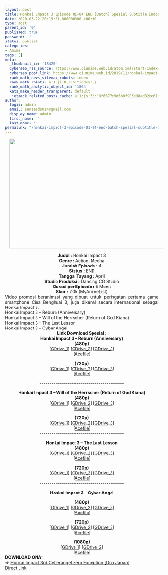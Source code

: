 ```yaml
---
layout: post
title: Honkai Impact 3 Episode 01-04 END [Batch] Spesial Subtitle Indonesia
date: 2020-03-22 20:19:21.000000000 +00:00
type: post
parent_id: '0'
published: true
password: ''
status: publish
categories:
- Anime
tags: []
meta:
  _thumbnail_id: '18420'
  cyberseo_rss_source: https://www.ciunime.web.id/atom.xml?start-index=1801&max-results=150
  cyberseo_post_link: https://www.ciunime.web.id/2019/11/honkai-impact-3-episode-01-04-end-batch.html
  rank_math_news_sitemap_robots: index
  rank_math_robots: a:1:{i:0;s:5:"index";}
  rank_math_analytic_object_id: '1864'
  kata_make_header_transparent: default
  _jetpack_related_posts_cache: a:1:{s:32:"8f6677c9d6b0f903e98ad32ec61f8deb";a:2:{s:7:"expires";i:1645025546;s:7:"payload";a:0:{}}}
author:
  login: admin
  email: senseads014@gmail.com
  display_name: admin
  first_name: ''
  last_name: ''
permalink: "/honkai-impact-3-episode-01-04-end-batch-spesial-subtitle-indonesia/"
---
```

<div class="separator" style="clear: both; text-align: center;"><a href="https://1.bp.blogspot.com/-6xK8wv_tLJw/XdDGA-GQmoI/AAAAAAAAdn0/a4R5gNEvZY8LEjcxRzk1XwB15wnBietGgCLcBGAsYHQ/s1600/Honkai%2BImpact%2B3.jpg" imageanchor="1" style="margin-left: 1em; margin-right: 1em;"><img border="0" data-original-height="720" data-original-width="1280" height="360" src="{{ site.baseurl }}/assets/2020/03/Honkai%2BImpact%2B3.jpg" width="640" /></a></div>
<p>
<div style="text-align: center;"><b>Judul :</b>&nbsp;Honkai Impact 3</div>
<div style="text-align: center;"><b>Genre :</b>&nbsp;<b></b>Action, Mecha</div>
<div style="text-align: center;"><b>Jumlah Episode :</b>&nbsp;4<br /><b>Status :&nbsp;</b>END<br /><b>Tanggal Tayang :</b>&nbsp;April<br /><b>Studio Produksi :</b>&nbsp;<b></b>Dancing CG Studio<br /><b>Durasi per Episode :</b>&nbsp;5 Menit</div>
<div style="text-align: center;"><b>Skor :</b>&nbsp;7.05 (MyAnimeList)</div>
<div style="text-align: center;"></div>
<div style="text-align: justify;">Video promosi beranimasi yang dibuat untuk peringatan pertama game smartphone Cina Benghuai 3, juga dikenal secara internasional sebagai Honkai Impact 3.<br />Honkai Impact 3 – Reburn (Anniversary)<br />Honkai Impact 3 – Will of the Herrscher (Return of God Kiana)<br />Honkai Impact 3 – The Last Lesson<br />Honkai Impact 3 – Cyber Angel</div>
<div style="text-align: justify;"></div>
<div style="text-align: justify;"></div>
<div style="text-align: center;"><b>Link Download Spesial&nbsp;:</b></div>
<div style="text-align: center;">
<div style="text-align: center;"><span style="text-align: justify;"><b>Honkai Impact 3 – Reburn (Anniversary)</b></span><br /><b>(</b><b>480p</b><b>)</b></div>
<div style="text-align: center;">[<a href="https://drive.google.com/uc?id=1gjiw-TarxZlEDJeAQYWvipIJVEgdLQG1" target="_blank" rel="noopener">GDrive_1</a>] [<a href="https://drive.google.com/uc?id=1hPnhvfNODOzSGCGxlfD9buGVKSBpyese" target="_blank" rel="noopener">GDrive_2</a>] [<a href="https://drive.google.com/uc?id=13iAGEUFBOjOlvL0nB7gHWWwCu8hW7v8q" target="_blank" rel="noopener">GDrive_3</a>]<br />[<a href="https://acefile.co/f/12126638/anixlife-honkai-impact-3-reburn-anniversary-480p-wibudesu-com-zip" target="_blank" rel="noopener">Acefile</a>]</p>
<div style="text-align: center;"><b>(</b><b>720p</b><b>)</b></div>
<div style="text-align: center;">[<a href="https://drive.google.com/uc?id=1ABIU2miRnTNlYNKkLmSQh_ID1W3CvuOL" target="_blank" rel="noopener">GDrive_1</a>] [<a href="https://drive.google.com/uc?id=1MnjdTD_TIs_8l_f9CNjvcT7wDc1xkPRb" target="_blank" rel="noopener">GDrive_2</a>] [<a href="https://drive.google.com/uc?id=1X5pGB6uye0UDTY0gCdiS4-1FZsXMvSDb" target="_blank" rel="noopener">GDrive_3</a>]<br />[<a href="https://acefile.co/f/12126623/anixlife-honkai-impact-3-reburn-anniversary-720p-wibudesu-com-zip" target="_blank" rel="noopener">Acefile</a>]</div>
<p>-------------------------------------------</p>
</div>
</div>
<div style="text-align: center;"><span style="text-align: justify;"><b>Honkai Impact 3 – Will of the Herrscher (Return of God Kiana)</b></span></div>
<div style="text-align: center;">
<div style="text-align: center;"><b>(</b><b>480p</b><b>)</b></div>
<div style="text-align: center;">[<a href="https://drive.google.com/uc?id=1vEk-DQJ1JHvAY8i-0KYlY4ZdIa-zMbHa" target="_blank" rel="noopener">GDrive_1</a>] [<a href="https://drive.google.com/uc?id=1rpJaC9lYUefsZZUGsLadSII4toSPE_SC" target="_blank" rel="noopener">GDrive_2</a>] [<a href="https://drive.google.com/uc?id=1WeRYkFneCKtqECxZSIifyVFwy9Ul93oY" target="_blank" rel="noopener">GDrive_3</a>]<br />[<a href="https://acefile.co/f/12126636/anixlife-honkai-impact-3-will-of-the-herrscher-480p-wibudesu-com-zip" target="_blank" rel="noopener">Acefile</a>]</p>
<div style="text-align: center;"><b>(</b><b>720p</b><b>)</b></div>
<div style="text-align: center;">[<a href="https://drive.google.com/uc?id=1kH5wcV8uRV8hfJiBnJQrA9YBADMSW_My" target="_blank" rel="noopener">GDrive_1</a>] [<a href="https://drive.google.com/uc?id=1WumyIHK9wL_Qte4V4OdzgPzbcwJU98Xk" target="_blank" rel="noopener">GDrive_2</a>] [<a href="https://drive.google.com/uc?id=19_tooD8iOrCoyaNC3S0tJkyl8IURYmDf" target="_blank" rel="noopener">GDrive_3</a>]<br />[<a href="https://acefile.co/f/12126634/anixlife-honkai-impact-3-will-of-the-herrscher-720p-wibudesu-com-zip" target="_blank" rel="noopener">Acefile</a>]</div>
</div>
</div>
<div style="text-align: center;">-------------------------------------------</p>
</div>
<div style="text-align: center;"><span style="text-align: justify;"><b>Honkai Impact 3 – The Last Lesson</b></span>
<div style="text-align: center;"><b>(</b><b>480p</b><b>)</b></div>
<div style="text-align: center;">[<a href="https://drive.google.com/uc?id=1IUXdgyMvr3C6grBvnS1SuYoQkjqR78V_" target="_blank" rel="noopener">GDrive_1</a>] [<a href="https://drive.google.com/uc?id=1r8hL9VJcy9coJPkSHjD_9sfhR5JHDFM6" target="_blank" rel="noopener">GDrive_2</a>] [<a href="https://drive.google.com/uc?id=1nM6n-ZjThSO8PILA7k589tLre02KY0jc" target="_blank" rel="noopener">GDrive_3</a>]<br />[<a href="https://acefile.co/f/12126628/anixlife-honkai-impact-3-the-last-lesson-jp-dub-480p-wibudesu-com-zip" target="_blank" rel="noopener">Acefile</a>]</p>
<div style="text-align: center;"><b>(</b><b>720p</b><b>)</b></div>
<div style="text-align: center;">[<a href="https://drive.google.com/uc?id=1YCmVClVnMu9tgWwznj-ToDevSS23yhHr" target="_blank" rel="noopener">GDrive_1</a>] [<a href="https://drive.google.com/uc?id=1cmrpW2FftaqSRUy-PVw5NPUk3ZfSf_Y2" target="_blank" rel="noopener">GDrive_2</a>] [<a href="https://drive.google.com/uc?id=1mtrPXDWg7HW34Kq1nAJumWwQVSski099" target="_blank" rel="noopener">GDrive_3</a>]<br />[<a href="https://acefile.co/f/12126629/anixlife-honkai-impact-3-the-last-lesson-jp-dub-720p-wibudesu-com-zip" target="_blank" rel="noopener">Acefile</a>]</div>
</div>
</div>
<div style="text-align: center;">-------------------------------------------</p>
<p><span style="text-align: justify;"><b>Honkai Impact 3 – Cyber Angel</b></span>
<div style="text-align: center;"><b>(</b><b>480p</b><b>)</b></div>
<div style="text-align: center;">[<a href="https://drive.google.com/uc?id=1vawoUDvSgVN_knsv8kcvshcAsHSZexEc" target="_blank" rel="noopener">GDrive_1</a>] [<a href="https://drive.google.com/uc?id=10PCjO3A6sgup10r6Hz8AE4ymzexDpw8i" target="_blank" rel="noopener">GDrive_2</a>] [<a href="https://drive.google.com/uc?id=1rrR1Gtv-RNi0tzYjZ8gfgG0qw_Cc6EU6" target="_blank" rel="noopener">GDrive_3</a>]<br />[<a href="https://acefile.co/f/12200483/quinime-hi3-cyberangel-480p-wibudesu-com-zip" target="_blank" rel="noopener">Acefile</a>]</p>
<div style="text-align: center;"><b>(</b><b>720p</b><b>)</b></div>
<div style="text-align: center;">[<a href="https://drive.google.com/uc?id=1jLlF1cldX94vTT67AnkbF4Fdw7hMn7CL" target="_blank" rel="noopener">GDrive_1</a>] [<a href="https://drive.google.com/uc?id=1AhOPwAslzwVHvMVjdr-O-79HI1VqbN12" target="_blank" rel="noopener">GDrive_2</a>] [<a href="https://drive.google.com/uc?id=1Tc3s6r9LfYXuNvI27XNX7I-yyhNWK4FC" target="_blank" rel="noopener">GDrive_3</a>]<br />[<a href="https://acefile.co/f/12200487/quinime-hi3-cyberangel-720p-wibudesu-com-zip" target="_blank" rel="noopener">Acefile</a>]</p>
<div style="text-align: center;"><b>(</b><b>1080p</b><b>)</b></div>
<div style="text-align: center;">[<a href="https://drive.google.com/uc?id=1fUg_rYk0A7c8YxPgBIOfN7UaZNLwMuEh" target="_blank" rel="noopener">GDrive_1</a>] [<a href="https://drive.google.com/uc?id=1xhJpnSFJTu-5LdYfrPCDueAz8JHlQ59D" target="_blank" rel="noopener">GDrive_2</a>]<br />[<a href="https://acefile.co/f/12200484/quinime-hi3-cyberangel-1080p-wibudesu-com-zip" target="_blank" rel="noopener">Acefile</a>]
<div style="text-align: left;"></div>
<div style="text-align: left;"></div>
<div style="text-align: left;"><b>DOWNLOAD ONA:</b></div>
<div style="text-align: left;"></div>
<div style="text-align: left;">=&gt;&nbsp;<a href="https://www.ciunime.web.id/2019/07/honkai-impact-3rd-cyberangel-zero.html" target="_blank" rel="noopener">Honkai Impact 3rd Cyberangel Zero Exception [Dub Japan]</a></div>
<div style="text-align: left;"></div>
</div>
</div>
</div>
</div>
<link rel="stylesheet" href="https://cdnjs.cloudflare.com/ajax/libs/font-awesome/4.7.0/css/font-awesome.min.css" />
<div class="divbtn"> <a href="https://handymansurrender.com/fihup8buzv?key=94550f7ce39444073321dde3b8782f97" class="btn"><i class="fa fa-download"></i> Direct Link</a> </div>
